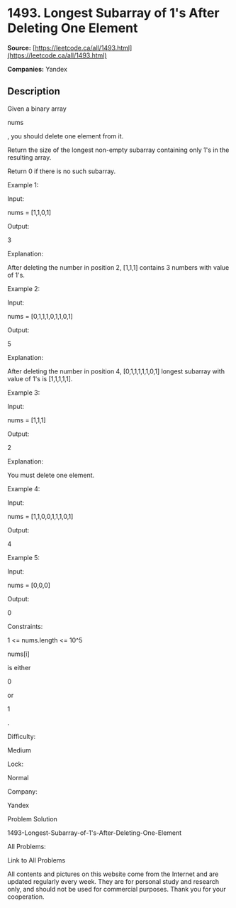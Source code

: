 # 1493. Longest Subarray of 1's After Deleting One Element

**Source:** [https://leetcode.ca/all/1493.html](https://leetcode.ca/all/1493.html)

**Companies:** Yandex

## Description

Given a binary array

nums

, you should delete one element from it.

Return the size of the longest non-empty subarray containing only 1's in the
                resulting array.

Return 0 if there is no such subarray.

Example 1:

Input:

nums = [1,1,0,1]

Output:

3

Explanation:

After deleting the number in position 2, [1,1,1] contains 3 numbers with value of 1's.

Example 2:

Input:

nums = [0,1,1,1,0,1,1,0,1]

Output:

5

Explanation:

After deleting the number in position 4, [0,1,1,1,1,1,0,1] longest subarray with value of 1's is [1,1,1,1,1].

Example 3:

Input:

nums = [1,1,1]

Output:

2

Explanation:

You must delete one element.

Example 4:

Input:

nums = [1,1,0,0,1,1,1,0,1]

Output:

4

Example 5:

Input:

nums = [0,0,0]

Output:

0

Constraints:

1 <= nums.length <= 10^5

nums[i]

is
                    either

0

or

1

.

Difficulty:

Medium

Lock:

Normal

Company:

Yandex

Problem Solution

1493-Longest-Subarray-of-1's-After-Deleting-One-Element

All Problems:

Link to All Problems

All contents and pictures on this website come from the Internet and are updated regularly every week. They are for personal study and research only, and should not be used for commercial purposes. Thank you for your cooperation.


